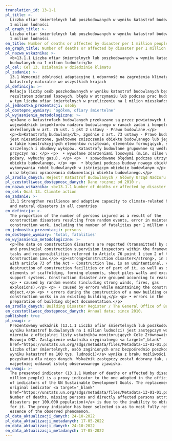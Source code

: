 ```yaml
---
translation_id: 13-1-1
pl_title: >-
  Liczba ofiar śmiertelnych lub poszkodowanych w wyniku katastrof budowlanych na
  1 milion ludności
pl_graph_title: >-
  Liczba ofiar śmiertelnych lub poszkodowanych w wyniku katastrof budowlanych na
  1 milion ludności
en_title: Number of deaths or affected by disaster per 1 million people
en_graph_title: Number of deaths or affected by disaster per 1 million people
pl_nazwa_wskaznika: >-
  <b>13.1.1 Liczba ofiar śmiertelnych lub poszkodowanych w wyniku katastrof
  budowlanych na 1 milion ludności</b>
pl_cel: Cel 13. Działania w dziedzinie klimatu
pl_zadanie: >-
  13.1 Wzmocnić zdolności adaptacyjne i odporność na zagrożenia klimatyczne i
  katastrofy naturalne we wszystkich krajach
pl_definicja: >-
  Relacja liczby osób poszkodowanych w wyniku katastrof budowlanych będących
  rezultatem zdarzeń losowych, błędu w utrzymaniu lub podczas prac budowlanych,
  w tym liczba ofiar śmiertelnych w przeliczeniu na 1 milion mieszkańców.
pl_jednostka_prezentacji: osoby
pl_dostepne_wymiary: 'ogółem, ofiary śmiertelne'
pl_wyjasnienia_metodologiczne: >-
  <p>Dane o katastrofach budowlanych przekazane są przez powiatowych i
  wojewódzkich inspektorów nadzoru budowlanego w ramach zadań i kompetencji
  określonych w art. 76 ust. 1 pkt 2 ustawy - Prawo budowlane.</p>
  <p><b>Katastrofą budowlaną</b>, zgodnie z art. 73 ustawy - Prawo budowlane,
  jest niezamierzone, gwałtowne zniszczenie obiektu budowlanego lub jego części,
  a także konstrukcyjnych elementów rusztowań, elementów formujących, ścianek
  szczelnych i obudowy wykopów. Katastrofy budowlane grupowane są według
  przyczyn na: </p> <p>  • wywołane zdarzeniami losowymi (m.in. silne wiatry,
  pożary, wybuchy gazu), </p> <p>  • spowodowane błędami podczas utrzymania
  obiektu budowlanego, </p> <p>  • błędami podczas budowy nowego obiektu lub
  wykonywania robót budowlanych w istniejącym obiekcie budowlanym </p> <p>  •
  oraz błędami opracowania dokumentacji obiektu budowlanego.</p>
pl_zrodlo_danych: Rejestr Katastrof Budowlanych / Główny Urząd Nadzoru Budowlanego
pl_czestotliwosc_dostępnosc_danych: Dane roczne; od 2010 r.
en_nazwa_wskaznika: <b>13.1.1 Number of deaths or affected by disaster per 1 million people</b>
en_cel: Goal 13. Climate action
en_zadanie: >-
  13.1 Strengthen resilience and adaptive capacity to climate-related hazards
  and natural disasters in all countries
en_definicja: >-
  The proportion of the number of persons injured as a result of the
  construction disasters resulting from random events, error in maintenance or
  construction work, including the number of fatalities per 1 million residents.
en_jednostka_prezentacji: persons
en_dostepne_wymiary: 'total, fatalities'
en_wyjasnienia_metodologiczne: >-
  <p>The data on construction disasters are reported (transmitted) by district
  and provincial construction supervision inspectors within the framework of the
  tasks and responsibilities referred to Article 76 point 1 item 2 of the Act -
  Construction Law.</p> <p><strong>Construction disaster</strong>, in accordance
  with article 73 of the Act - Construction law, is an unintentional, violent
  destruction of construction facilities or of part of it, as well as structural
  elements of scaffolding, forming elements, sheet piles walls and excavation
  support systems. Construction disaster are grouped according to reasons:</p>
  <p> • caused by random events (including strong winds, fires, gas
  explosions),</p> <p> • caused by errors while maintaining the construction
  object,</p> <p> • errors during the construction of a new building or
  construction works in an existing building,</p> <p> • errors in the
  preparation of building object documentation.</p>
en_zrodlo_danych: Building Disaster Register / The General Office of Building Control
en_czestotliwosc_dostępnosc_danych: Annual data; since 2010.
published: true
pl_uwagi: >-
  Prezentowany wskaźnik (13.1.1 Liczba ofiar śmiertelnych lub poszkodowanych w
  wyniku katastrof budowlanych na 1 milion ludności) jest zastępczym wobec
  miernika z oficjalnej listy wskaźników monitorujących Cele Zrównoważonego
  Rozwoju ONZ. Zastąpienie wskaźnika oryginalnego <a target="_blank"
  href="https://unstats.un.org/sdgs/metadata/files/Metadata-13-01-01.pdf">(13.1.1
  Liczba ofiar śmiertelnych, osób zaginionych oraz bezpośrednio poszkodowanych w
  wyniku katastrof na 100 tys. ludności)</a> wynika z braku możliwości
  pozyskania dla niego danych. Wskaźnik zastępczy został dobrany tak, aby jak
  najpełniej oddawał istotę obserwowanego zjawiska.
en_uwagi: >-
  The presented indicator (13.1.1 Number of deaths or affected by disaster per 1
  million people) is a proxy indicator to the one adopted in the official list
  of indicators of the UN Sustainable Development Goals. The replacement of the
  original indicator <a target="_blank"
  href="https://unstats.un.org/sdgs/metadata/files/Metadata-13-01-01.pdf">(13.1.1
  Number of deaths, missing persons and directly affected persons attributed to
  disasters per 100,000 population)</a> is due to the inability to obtain data
  for it. The proxy indicator has been selected so as to most fully reflect the
  essence of the observed phenomenon.
pl_data_aktualizacji_danych: 24-10-2022
pl_data_aktualizacji_metadanych: 17-05-2022
en_data_aktualizacji_danych: 24-10-2022
en_data_aktualizacji_metadanych: 17-05-2022
---
```

